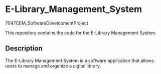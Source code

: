 # E-Library_Management_System
7047CEM_SoftwareDevelopmentProject

This repository contains the code for the E-Library Management System. 

## Description

The E-Library Management System is a software application that allows users to manage and organize a digital library.
